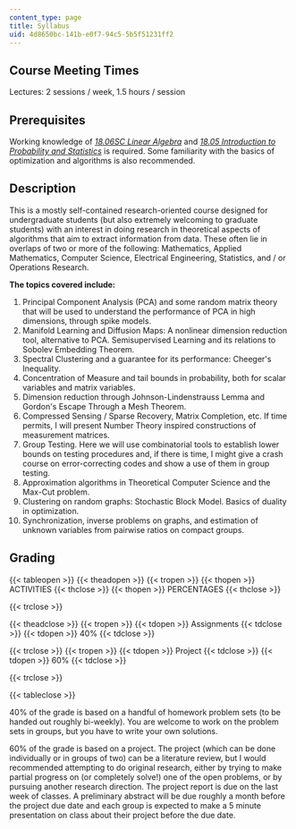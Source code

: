 ```yaml
---
content_type: page
title: Syllabus
uid: 4d8650bc-141b-e0f7-94c5-5b5f51231ff2
---
```


Course Meeting Times
--------------------

Lectures: 2 sessions / week, 1.5 hours / session

Prerequisites
-------------

Working knowledge of [_18.06SC Linear Algebra_](/courses/18-06sc-linear-algebra-fall-2011) and [_18.05 Introduction to Probability and Statistics_](/courses/18-05-introduction-to-probability-and-statistics-spring-2014) is required. Some familiarity with the basics of optimization and algorithms is also recommended.

Description
-----------

This is a mostly self-contained research-oriented course designed for undergraduate students (but also extremely welcoming to graduate students) with an interest in doing research in theoretical aspects of algorithms that aim to extract information from data. These often lie in overlaps of two or more of the following: Mathematics, Applied Mathematics, Computer Science, Electrical Engineering, Statistics, and / or Operations Research.

**The topics covered include:**

1.  Principal Component Analysis (PCA) and some random matrix theory that will be used to understand the performance of PCA in high dimensions, through spike models.
2.  Manifold Learning and Diffusion Maps: A nonlinear dimension reduction tool, alternative to PCA. Semisupervised Learning and its relations to Sobolev Embedding Theorem.
3.  Spectral Clustering and a guarantee for its performance: Cheeger's Inequality.
4.  Concentration of Measure and tail bounds in probability, both for scalar variables and matrix variables.
5.  Dimension reduction through Johnson-Lindenstrauss Lemma and Gordon's Escape Through a Mesh Theorem.
6.  Compressed Sensing / Sparse Recovery, Matrix Completion, etc. If time permits, I will present Number Theory inspired constructions of measurement matrices.
7.  Group Testing. Here we will use combinatorial tools to establish lower bounds on testing procedures and, if there is time, I might give a crash course on error-correcting codes and show a use of them in group testing.
8.  Approximation algorithms in Theoretical Computer Science and the Max-Cut problem.
9.  Clustering on random graphs: Stochastic Block Model. Basics of duality in optimization.
10.  Synchronization, inverse problems on graphs, and estimation of unknown variables from pairwise ratios on compact groups.

Grading
-------

{{< tableopen >}}
{{< theadopen >}}
{{< tropen >}}
{{< thopen >}}
ACTIVITIES
{{< thclose >}}
{{< thopen >}}
PERCENTAGES
{{< thclose >}}

{{< trclose >}}

{{< theadclose >}}
{{< tropen >}}
{{< tdopen >}}
Assignments
{{< tdclose >}}
{{< tdopen >}}
40%
{{< tdclose >}}

{{< trclose >}}
{{< tropen >}}
{{< tdopen >}}
Project
{{< tdclose >}}
{{< tdopen >}}
60%
{{< tdclose >}}

{{< trclose >}}

{{< tableclose >}}

40% of the grade is based on a handful of homework problem sets (to be handed out roughly bi-weekly). You are welcome to work on the problem sets in groups, but you have to write your own solutions.

60% of the grade is based on a project. The project (which can be done individually or in groups of two) can be a literature review, but I would recommended attempting to do original research, either by trying to make partial progress on (or completely solve!) one of the open problems, or by pursuing another research direction. The project report is due on the last week of classes. A preliminary abstract will be due roughly a month before the project due date and each group is expected to make a 5 minute presentation on class about their project before the due date.